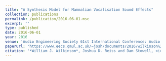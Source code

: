 ```yaml
---
title: "A Synthesis Model for Mammalian Vocalisation Sound Effects"
collection: publications
permalink: /publication/2016-06-01-msc
excerpt: ''
type: published
date: 2016-06-01
year: 2016
venue: 'Audio Engineering Society 61st International Conference: Audio for Games'
paperurl: 'https://www.eecs.qmul.ac.uk/~josh/documents/2016/wilkinson%20reiss%20-%202016.pdf'
citation: '*William J. Wilkinson*, Joshua D. Reiss and Dan Stowell, <i>A Synthesis Model for Mammalian Vocalisation Sound Effects</i>, in Audio Engineering Society 61st International Conference: Audio for Games, 2016'
---
```

